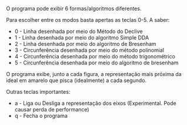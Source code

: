 O programa pode exibir 6 formas/algoritmos diferentes.

Para escolher entre os modos basta apertas as teclas 0-5. A saber:
  * 0 - Linha desenhada por meio do Método do Declive
  * 1 - Linha desenhada por meio do algoritmo Simple DDA
  * 2 - Linha desenhada por meio do algoritmo de Bresenham
  * 3 - Circunferência desenhada por meio do método polinomial
  * 4 - Circunferência desenhada por meio do método trigonométrico
  * 5 - Circunferência desenhada por meio do algoritmo de bresenham
  
O programa exibe, junto a cada figura, a representação mais próxima da ideal em amarelo que pisca (idealmente) a cada segundo.  
  
Outras teclas importantes:
  * a - Liga ou Desliga a representação dos eixos (Experimental. Pode causar perda de performance)
  * q - Fecha o programa

